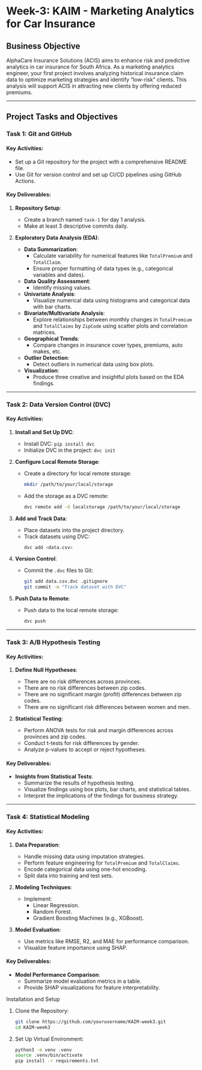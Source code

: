 # Week-3: KAIM - Marketing Analytics for Car Insurance

## Business Objective

AlphaCare Insurance Solutions (ACIS) aims to enhance risk and predictive analytics in car insurance for South Africa. As a marketing analytics engineer, your first project involves analyzing historical insurance claim data to optimize marketing strategies and identify “low-risk” clients. This analysis will support ACIS in attracting new clients by offering reduced premiums.

---

## Project Tasks and Objectives

### Task 1: Git and GitHub

#### Key Activities:

- Set up a Git repository for the project with a comprehensive README file.
- Use Git for version control and set up CI/CD pipelines using GitHub Actions.

#### Key Deliverables:

1. **Repository Setup**:

   - Create a branch named `task-1` for day 1 analysis.
   - Make at least 3 descriptive commits daily.

2. **Exploratory Data Analysis (EDA)**:
   - **Data Summarization**:
     - Calculate variability for numerical features like `TotalPremium` and `TotalClaim`.
     - Ensure proper formatting of data types (e.g., categorical variables and dates).
   - **Data Quality Assessment**:
     - Identify missing values.
   - **Univariate Analysis**:
     - Visualize numerical data using histograms and categorical data with bar charts.
   - **Bivariate/Multivariate Analysis**:
     - Explore relationships between monthly changes in `TotalPremium` and `TotalClaims` by `ZipCode` using scatter plots and correlation matrices.
   - **Geographical Trends**:
     - Compare changes in insurance cover types, premiums, auto makes, etc.
   - **Outlier Detection**:
     - Detect outliers in numerical data using box plots.
   - **Visualization**:
     - Produce three creative and insightful plots based on the EDA findings.

---

### Task 2: Data Version Control (DVC)

#### Key Activities:

1. **Install and Set Up DVC**:

   - Install DVC: `pip install dvc`
   - Initialize DVC in the project: `dvc init`

2. **Configure Local Remote Storage**:

   - Create a directory for local remote storage:
     ```bash
     mkdir /path/to/your/local/storage
     ```
   - Add the storage as a DVC remote:
     ```bash
     dvc remote add -d localstorage /path/to/your/local/storage
     ```

3. **Add and Track Data**:

   - Place datasets into the project directory.
   - Track datasets using DVC:
     ```bash
     dvc add <data.csv>
     ```

4. **Version Control**:

   - Commit the `.dvc` files to Git:
     ```bash
     git add data.csv.dvc .gitignore
     git commit -m "Track dataset with DVC"
     ```

5. **Push Data to Remote**:
   - Push data to the local remote storage:
     ```bash
     dvc push
     ```

---

### Task 3: A/B Hypothesis Testing

#### Key Activities:

1. **Define Null Hypotheses**:
   - There are no risk differences across provinces.
   - There are no risk differences between zip codes.
   - There are no significant margin (profit) differences between zip codes.
   - There are no significant risk differences between women and men.

2. **Statistical Testing**:
   - Perform ANOVA tests for risk and margin differences across provinces and zip codes.
   - Conduct t-tests for risk differences by gender.
   - Analyze p-values to accept or reject hypotheses.

#### Key Deliverables:
- **Insights from Statistical Tests**:
  - Summarize the results of hypothesis testing.
  - Visualize findings using box plots, bar charts, and statistical tables.
  - Interpret the implications of the findings for business strategy.

---

### Task 4: Statistical Modeling

#### Key Activities:

1. **Data Preparation**:
   - Handle missing data using imputation strategies.
   - Perform feature engineering for `TotalPremium` and `TotalClaims`.
   - Encode categorical data using one-hot encoding.
   - Split data into training and test sets.

2. **Modeling Techniques**:
   - Implement:
     - Linear Regression.
     - Random Forest.
     - Gradient Boosting Machines (e.g., XGBoost).

3. **Model Evaluation**:
   - Use metrics like RMSE, R2, and MAE for performance comparison.
   - Visualize feature importance using SHAP.

#### Key Deliverables:
- **Model Performance Comparison**:
  - Summarize model evaluation metrics in a table.
  - Provide SHAP visualizations for feature interpretability.


Installation and Setup

1. Clone the Repository:
   ```bash
   git clone https://github.com/yourusername/KAIM-week3.git
   cd KAIM-week3
   ```
2. Set Up Virtual Environment:
   ```bash
   python3 -m venv .venv
   source .venv/bin/activate
   pip install -r requirements.txt
   ```
